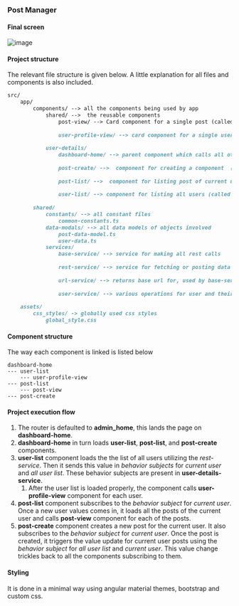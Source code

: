 ### Post Manager



#### Final screen

![image](https://user-images.githubusercontent.com/43888071/204086305-e1feac61-ab1b-457f-8f96-fae5eada1d7a.png)




#### Project structure

The relevant file structure is given below. A little explanation for all files and components is also included.

```markdown
src/
    app/
        components/ --> all the components being used by app
            shared/ -->  the reusable components 
                post-view/ --> Card component for a single post (called by post-																		list)
                
                user-profile-view/ --> card component for a single user (called by user-																		list)
                    
            user-details/
                dashboard-home/ --> parent component which calls all other component
                    
                post-create/ -->  component for creating a component  (called by 																		       dashboard-home)
                    
                post-list/ -->  component for listing post of current user (called by 																		      dashboard-home)
                   
                user-list/ --> component for listing all users (called by 																		         dashboard-home)
                    
        shared/
            constants/ --> all constant files
                common-constants.ts
            data-modals/ --> all data models of objects involved
                post-data-model.ts
                user-data.ts
            services/
                base-service/ --> service for making all rest calls
                 
                rest-service/ --> service for fetching or posting data using various 										endpoints,utilizes base-service.ts 
                    
                url-service/ --> returns base url for, used by base-service
                    
                user-service/ --> various operations for user and their posts. Heart of 									communication between components using behaviour 										subjects.
                    
    assets/
        css_styles/ -> globally used css styles
            global_style.css
```



#### Component structure

The way each component is linked is listed below

```
dashboard-home
--- user-list
	--- user-profile-view
--- post-list
    --- post-view
--- post-create
```



#### Project execution flow

1. The router is defaulted to **admin_home**, this lands the page on **dashboard-home**.
2. **dashboard-home** in turn loads **user-list**, **post-list**, and **post-create** components.
3. **user-list** component loads the the list of all users utilizing the *rest-service*. Then it sends this value in *behavior subjects* for *current user* and *all user list*. These behavior subjects are present in **user-details-service**.
   1. After the user list is loaded properly, the component calls **user-profile-view** component for each user.
4.  **post-list** component subscribes to the *behavior subject* for *current user*. Once a new user values comes in, it loads all the posts of the current user and calls **post-view** component for each of the posts.
5. **post-create** component creates a new post for the current user. It also subscribes to the *behavior subject* for *current user*. Once the post is created, it triggers the value update for current user posts using the *behavior subject* for *all user list* and *current user*. This value change trickles back to all the components subscribing to them.

#### Styling

It is done in a minimal way using angular material themes, bootstrap and custom css.

